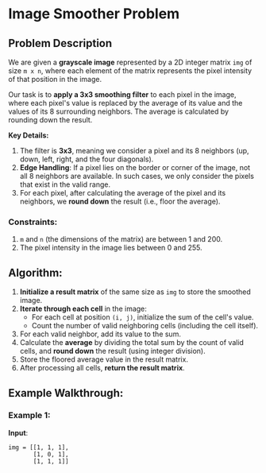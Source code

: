 # Image Smoother Problem

## Problem Description

We are given a **grayscale image** represented by a 2D integer matrix `img` of size `m x n`, where each element of the matrix represents the pixel intensity of that position in the image.

Our task is to **apply a 3x3 smoothing filter** to each pixel in the image, where each pixel's value is replaced by the average of its value and the values of its 8 surrounding neighbors. The average is calculated by rounding down the result.

**Key Details:**
1. The filter is **3x3**, meaning we consider a pixel and its 8 neighbors (up, down, left, right, and the four diagonals).
2. **Edge Handling**: If a pixel lies on the border or corner of the image, not all 8 neighbors are available. In such cases, we only consider the pixels that exist in the valid range.
3. For each pixel, after calculating the average of the pixel and its neighbors, we **round down** the result (i.e., floor the average).

### Constraints:
1. `m` and `n` (the dimensions of the matrix) are between 1 and 200.
2. The pixel intensity in the image lies between 0 and 255.

## Algorithm:

1. **Initialize a result matrix** of the same size as `img` to store the smoothed image.
2. **Iterate through each cell** in the image:
   - For each cell at position `(i, j)`, initialize the sum of the cell's value.
   - Count the number of valid neighboring cells (including the cell itself).
3. For each valid neighbor, add its value to the sum.
4. Calculate the **average** by dividing the total sum by the count of valid cells, and **round down** the result (using integer division).
5. Store the floored average value in the result matrix.
6. After processing all cells, **return the result matrix**.

## Example Walkthrough:

### Example 1:

**Input**:
```plaintext
img = [[1, 1, 1],
       [1, 0, 1],
       [1, 1, 1]]
```
